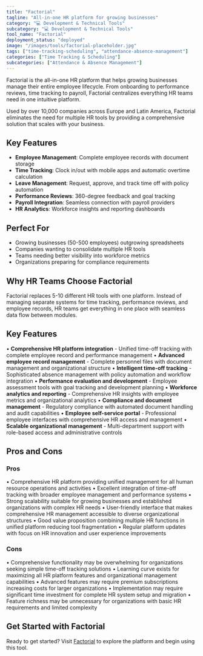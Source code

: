 ```yaml
---
title: "Factorial"
tagline: "All-in-one HR platform for growing businesses"
category: "💻 Development & Technical Tools"
subcategory: "💻 Development & Technical Tools"
tool_name: "Factorial"
deployment_status: "deployed"
image: "/images/tools/factorial-placeholder.jpg"
tags: ["time-tracking-scheduling", "attendance-absence-management"]
categories: ["Time Tracking & Scheduling"]
subcategories: ["Attendance & Absence Management"]
---
```

Factorial is the all-in-one HR platform that helps growing businesses manage their entire employee lifecycle. From onboarding to performance reviews, time tracking to payroll, Factorial centralizes everything HR teams need in one intuitive platform.

Used by over 10,000 companies across Europe and Latin America, Factorial eliminates the need for multiple HR tools by providing a comprehensive solution that scales with your business.

## Key Features
- **Employee Management**: Complete employee records with document storage
- **Time Tracking**: Clock in/out with mobile apps and automatic overtime calculation
- **Leave Management**: Request, approve, and track time off with policy automation
- **Performance Reviews**: 360-degree feedback and goal tracking
- **Payroll Integration**: Seamless connection with payroll providers
- **HR Analytics**: Workforce insights and reporting dashboards

## Perfect For
- Growing businesses (50-500 employees) outgrowing spreadsheets
- Companies wanting to consolidate multiple HR tools
- Teams needing better visibility into workforce metrics
- Organizations preparing for compliance requirements

## Why HR Teams Choose Factorial
Factorial replaces 5-10 different HR tools with one platform. Instead of managing separate systems for time tracking, performance reviews, and employee records, HR teams get everything in one place with seamless data flow between modules.

## Key Features

• **Comprehensive HR platform integration** - Unified time-off tracking with complete employee record and performance management
• **Advanced employee record management** - Complete personnel files with document management and organizational structure
• **Intelligent time-off tracking** - Sophisticated absence management with policy automation and workflow integration
• **Performance evaluation and development** - Employee assessment tools with goal tracking and development planning
• **Workforce analytics and reporting** - Comprehensive HR insights with employee metrics and organizational analytics
• **Compliance and document management** - Regulatory compliance with automated document handling and audit capabilities
• **Employee self-service portal** - Professional employee interfaces with comprehensive HR access and management
• **Scalable organizational management** - Multi-department support with role-based access and administrative controls

## Pros and Cons

### Pros
• Comprehensive HR platform providing unified management for all human resource operations and activities
• Excellent integration of time-off tracking with broader employee management and performance systems
• Strong scalability suitable for growing businesses and established organizations with complex HR needs
• User-friendly interface that makes comprehensive HR management accessible to diverse organizational structures
• Good value proposition combining multiple HR functions in unified platform reducing tool fragmentation
• Regular platform updates with focus on HR innovation and user experience improvements

### Cons
• Comprehensive functionality may be overwhelming for organizations seeking simple time-off tracking solutions
• Learning curve exists for maximizing all HR platform features and organizational management capabilities
• Advanced features may require premium subscriptions increasing costs for larger organizations
• Implementation may require significant time investment for complete HR system setup and migration
• Feature richness may be unnecessary for organizations with basic HR requirements and limited complexity

## Get Started with Factorial

Ready to get started? Visit [Factorial](https://factorialhr.com) to explore the platform and begin using this tool.